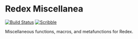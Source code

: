 # Redex Miscellanea

[![Build Status](https://github.com/camoy/redex-etc/workflows/build/badge.svg)](https://github.com/camoy/redex-etc/actions?query=workflow%3Abuild)
[![Scribble](https://img.shields.io/badge/Docs-Scribble-blue.svg)](https://docs.racket-lang.org/redex-etc/)

Miscellaneous functions, macros, and metafunctions for Redex.
